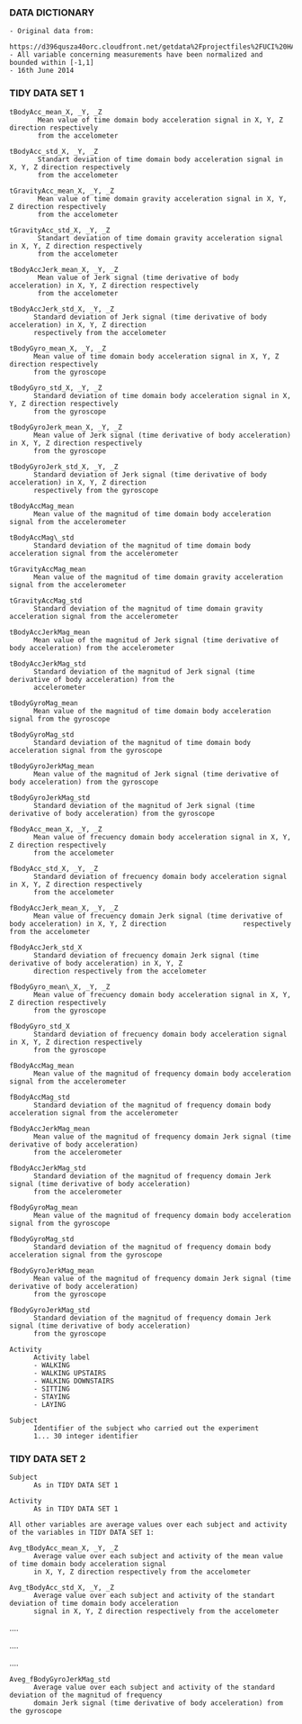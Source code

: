 ### DATA DICTIONARY

    - Original data from:
      https://d396qusza40orc.cloudfront.net/getdata%2Fprojectfiles%2FUCI%20HAR%20Dataset.zip 
    - All variable concerning measurements have been normalized and bounded within [-1,1]
    - 16th June 2014



### TIDY DATA SET 1



    tBodyAcc_mean_X, _Y, _Z 
           Mean value of time domain body acceleration signal in X, Y, Z direction respectively 
           from the accelometer

    tBodyAcc_std_X, _Y, _Z 
           Standart deviation of time domain body acceleration signal in X, Y, Z direction respectively 
           from the accelometer

    tGravityAcc_mean_X, _Y, _Z 
           Mean value of time domain gravity acceleration signal in X, Y, Z direction respectively 
           from the accelometer

    tGravityAcc_std_X, _Y, _Z 
           Standart deviation of time domain gravity acceleration signal in X, Y, Z direction respectively
           from the accelometer

    tBodyAccJerk_mean_X, _Y, _Z 
           Mean value of Jerk signal (time derivative of body acceleration) in X, Y, Z direction respectively
           from the accelometer

    tBodyAccJerk_std_X, _Y, _Z 
          Standard deviation of Jerk signal (time derivative of body acceleration) in X, Y, Z direction
          respectively from the accelometer

    tBodyGyro_mean_X, _Y, _Z 
          Mean value of time domain body acceleration signal in X, Y, Z direction respectively 
          from the gyroscope
    
    tBodyGyro_std_X, _Y, _Z 
          Standard deviation of time domain body acceleration signal in X, Y, Z direction respectively 
          from the gyroscope

    tBodyGyroJerk_mean_X, _Y, _Z 
          Mean value of Jerk signal (time derivative of body acceleration) in X, Y, Z direction respectively
          from the gyroscope

    tBodyGyroJerk_std_X, _Y, _Z 
          Standard deviation of Jerk signal (time derivative of body acceleration) in X, Y, Z direction 
          respectively from the gyroscope

    tBodyAccMag_mean
          Mean value of the magnitud of time domain body acceleration signal from the accelerometer

    tBodyAccMag\_std 
          Standard deviation of the magnitud of time domain body acceleration signal from the accelerometer

    tGravityAccMag_mean
          Mean value of the magnitud of time domain gravity acceleration signal from the accelerometer

    tGravityAccMag_std 
          Standard deviation of the magnitud of time domain gravity acceleration signal from the accelerometer

    tBodyAccJerkMag_mean 
          Mean value of the magnitud of Jerk signal (time derivative of body acceleration) from the accelerometer

    tBodyAccJerkMag_std 
          Standard deviation of the magnitud of Jerk signal (time derivative of body acceleration) from the
          accelerometer

    tBodyGyroMag_mean 
          Mean value of the magnitud of time domain body acceleration signal from the gyroscope

    tBodyGyroMag_std 
          Standard deviation of the magnitud of time domain body acceleration signal from the gyroscope

    tBodyGyroJerkMag_mean 
          Mean value of the magnitud of Jerk signal (time derivative of body acceleration) from the gyroscope

    tBodyGyroJerkMag_std
          Standard deviation of the magnitud of Jerk signal (time derivative of body acceleration) from the gyroscope

    fBodyAcc_mean_X, _Y, _Z 
          Mean value of frecuency domain body acceleration signal in X, Y, Z direction respectively
          from the accelometer

    fBodyAcc_std_X, _Y, _Z 
          Standard deviation of frecuency domain body acceleration signal in X, Y, Z direction respectively 
          from the accelometer

    fBodyAccJerk_mean_X, _Y, _Z 
          Mean value of frecuency domain Jerk signal (time derivative of body acceleration) in X, Y, Z direction                   respectively from the accelometer

    fBodyAccJerk_std_X 
          Standard deviation of frecuency domain Jerk signal (time derivative of body acceleration) in X, Y, Z 
          direction respectively from the accelometer

    fBodyGyro_mean\_X, _Y, _Z 
          Mean value of frecuency domain body acceleration signal in X, Y, Z direction respectively 
          from the gyroscope

    fBodyGyro_std_X 
          Standard deviation of frecuency domain body acceleration signal in X, Y, Z direction respectively
          from the gyroscope

    fBodyAccMag_mean 
          Mean value of the magnitud of frequency domain body acceleration signal from the accelerometer

    fBodyAccMag_std 
          Standard deviation of the magnitud of frequency domain body acceleration signal from the accelerometer

    fBodyAccJerkMag_mean
          Mean value of the magnitud of frequency domain Jerk signal (time derivative of body acceleration) 
          from the accelerometer

    fBodyAccJerkMag_std 
          Standard deviation of the magnitud of frequency domain Jerk signal (time derivative of body acceleration) 
          from the accelerometer

    fBodyGyroMag_mean 
          Mean value of the magnitud of frequency domain body acceleration signal from the gyroscope

    fBodyGyroMag_std 
          Standard deviation of the magnitud of frequency domain body acceleration signal from the gyroscope

    fBodyGyroJerkMag_mean 
          Mean value of the magnitud of frequency domain Jerk signal (time derivative of body acceleration) 
          from the gyroscope

    fBodyGyroJerkMag_std 
          Standard deviation of the magnitud of frequency domain Jerk signal (time derivative of body acceleration)
          from the gyroscope

    Activity 
          Activity label 
          - WALKING 
          - WALKING UPSTAIRS 
          - WALKING DOWNSTAIRS 
          - SITTING 
          - STAYING 
          - LAYING

    Subject 
          Identifier of the subject who carried out the experiment
          1... 30 integer identifier

### TIDY DATA SET 2


    Subject 
          As in TIDY DATA SET 1

    Activity 
          As in TIDY DATA SET 1

    All other variables are average values over each subject and activity of the variables in TIDY DATA SET 1:

    Avg_tBodyAcc_mean_X, _Y, _Z
          Average value over each subject and activity of the mean value of time domain body acceleration signal
          in X, Y, Z direction respectively from the accelometer

    Avg_tBodyAcc_std_X, _Y, _Z 
          Average value over each subject and activity of the standart deviation of time domain body acceleration
          signal in X, Y, Z direction respectively from the accelometer

....

....

....

    Aveg_fBodyGyroJerkMag_std 
          Average value over each subject and activity of the standard deviation of the magnitud of frequency 
          domain Jerk signal (time derivative of body acceleration) from the gyroscope
